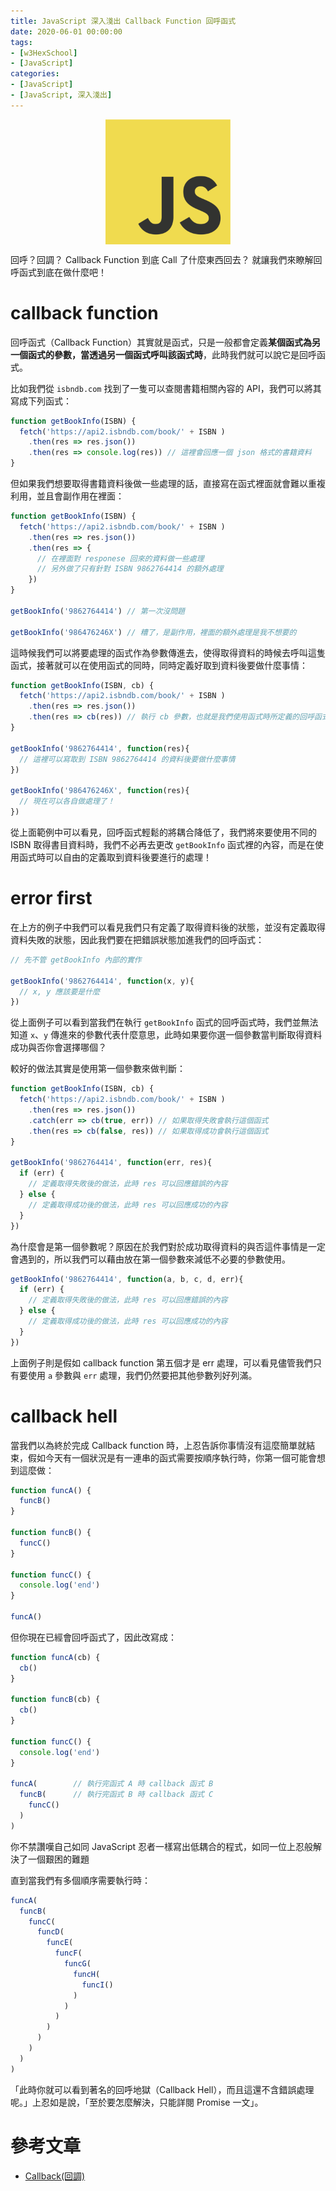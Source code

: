 ```yaml
---
title: JavaScript 深入淺出 Callback Function 回呼函式
date: 2020-06-01 00:00:00
tags:
- [w3HexSchool]
- [JavaScript]
categories: 
- [JavaScript]
- [JavaScript, 深入淺出]
---
```


<div style="display:flex;justify-content:center;">
  <img style="object-fit:cover;" src='/images/JavaScript/JavaScript-logo.png' width='200px' height='200px' />
</div>

回呼？回調？
Callback Function 到底 Call 了什麼東西回去？
就讓我們來瞭解回呼函式到底在做什麼吧！


<!-- more -->

# callback function
回呼函式（Callback Function）其實就是函式，只是一般都會定義**某個函式為另一個函式的參數，當透過另一個函式呼叫該函式時**，此時我們就可以說它是回呼函式。

比如我們從 `isbndb.com` 找到了一隻可以查閱書籍相關內容的 API，我們可以將其寫成下列函式：

```js
function getBookInfo(ISBN) {
  fetch('https://api2.isbndb.com/book/' + ISBN )
    .then(res => res.json())
    .then(res => console.log(res)) // 這裡會回應一個 json 格式的書籍資料
}
```

但如果我們想要取得書籍資料後做一些處理的話，直接寫在函式裡面就會難以重複利用，並且會副作用在裡面：
```js
function getBookInfo(ISBN) {
  fetch('https://api2.isbndb.com/book/' + ISBN )
    .then(res => res.json())
    .then(res => {
      // 在裡面對 responese 回來的資料做一些處理
      // 另外做了只有針對 ISBN 9862764414 的額外處理
    })
}

getBookInfo('9862764414') // 第一次沒問題

getBookInfo('986476246X') // 糟了，是副作用，裡面的額外處理是我不想要的
```

這時候我們可以將要處理的函式作為參數傳進去，使得取得資料的時候去呼叫這隻函式，接著就可以在使用函式的同時，同時定義好取到資料後要做什麼事情：

```js
function getBookInfo(ISBN, cb) {
  fetch('https://api2.isbndb.com/book/' + ISBN )
    .then(res => res.json())
    .then(res => cb(res)) // 執行 cb 參數，也就是我們使用函式時所定義的回呼函式。
}

getBookInfo('9862764414', function(res){
  // 這裡可以寫取到 ISBN 9862764414 的資料後要做什麼事情
})

getBookInfo('986476246X', function(res){
  // 現在可以各自做處理了！
})
```

從上面範例中可以看見，回呼函式輕鬆的將耦合降低了，我們將來要使用不同的 ISBN 取得書目資料時，我們不必再去更改 `getBookInfo` 函式裡的內容，而是在使用函式時可以自由的定義取到資料後要進行的處理！

# error first
在上方的例子中我們可以看見我們只有定義了取得資料後的狀態，並沒有定義取得資料失敗的狀態，因此我們要在把錯誤狀態加進我們的回呼函式：

```js
// 先不管 getBookInfo 內部的實作

getBookInfo('9862764414', function(x, y){
  // x, y 應該要是什麼
})
```

從上面例子可以看到當我們在執行 `getBookInfo` 函式的回呼函式時，我們並無法知道 `x`、`y` 傳進來的參數代表什麼意思，此時如果要你選一個參數當判斷取得資料成功與否你會選擇哪個？

較好的做法其實是使用第一個參數來做判斷：

```js
function getBookInfo(ISBN, cb) {
  fetch('https://api2.isbndb.com/book/' + ISBN )
    .then(res => res.json())
    .catch(err => cb(true, err)) // 如果取得失敗會執行這個函式
    .then(res => cb(false, res)) // 如果取得成功會執行這個函式
}

getBookInfo('9862764414', function(err, res){
  if (err) {
    // 定義取得失敗後的做法，此時 res 可以回應錯誤的內容
  } else {
    // 定義取得成功後的做法，此時 res 可以回應成功的內容
  }
})
```

為什麼會是第一個參數呢？原因在於我們對於成功取得資料的與否這件事情是一定會遇到的，所以我們可以藉由放在第一個參數來減低不必要的參數使用。

```js
getBookInfo('9862764414', function(a, b, c, d, err){
  if (err) {
    // 定義取得失敗後的做法，此時 res 可以回應錯誤的內容
  } else {
    // 定義取得成功後的做法，此時 res 可以回應成功的內容
  }
})
```

上面例子則是假如 callback function 第五個才是 err 處理，可以看見儘管我們只有要使用 `a` 參數與 `err` 處理，我們仍然要把其他參數列好列滿。

# callback hell
當我們以為終於完成 Callback function 時，上忍告訴你事情沒有這麼簡單就結束，假如今天有一個狀況是有一連串的函式需要按順序執行時，你第一個可能會想到這麼做：

```js
function funcA() {
  funcB()
}

function funcB() {
  funcC()
}

function funcC() {
  console.log('end')
}

funcA()
```

但你現在已經會回呼函式了，因此改寫成：

```js
function funcA(cb) {
  cb()
}

function funcB(cb) {
  cb()
}

function funcC() {
  console.log('end')
}

funcA(        // 執行完函式 A 時 callback 函式 B
  funcB(      // 執行完函式 B 時 callback 函式 C
    funcC()
  )
)
```
你不禁讚嘆自己如同 JavaScript 忍者一樣寫出低耦合的程式，如同一位上忍般解決了一個艱困的難題

直到當我們有多個順序需要執行時：

```js
funcA(
  funcB(
    funcC(
      funcD(
        funcE(
          funcF(
            funcG(
              funcH(
                funcI()
              )
            )
          )
        )
      )
    )
  )
)
```

「此時你就可以看到著名的回呼地獄（Callback Hell），而且這還不含錯誤處理呢。」上忍如是說，「至於要怎麼解決，只能詳閱 Promise 一文」。


# 參考文章
- [Callback(回調)](https://eyesofkids.gitbooks.io/javascript-start-from-es6/content/part4/callback.html)